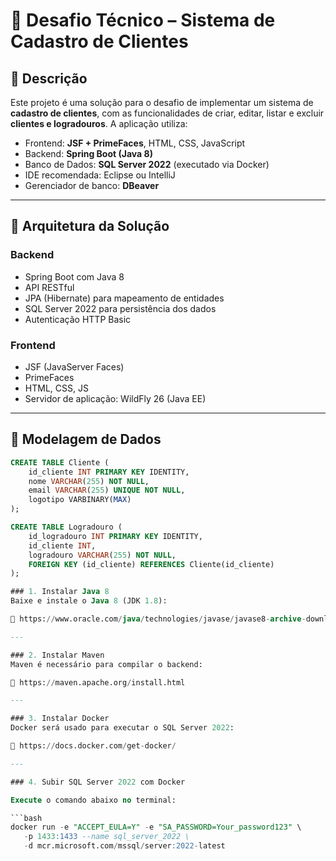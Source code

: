 # 💼 Desafio Técnico – Sistema de Cadastro de Clientes

## 📘 Descrição

Este projeto é uma solução para o desafio de implementar um sistema de **cadastro de clientes**, com as funcionalidades de criar, editar, listar e excluir **clientes e logradouros**. A aplicação utiliza:

- Frontend: **JSF + PrimeFaces**, HTML, CSS, JavaScript
- Backend: **Spring Boot (Java 8)**
- Banco de Dados: **SQL Server 2022** (executado via Docker)
- IDE recomendada: Eclipse ou IntelliJ
- Gerenciador de banco: **DBeaver**

---

## 📐 Arquitetura da Solução

### Backend
- Spring Boot com Java 8
- API RESTful
- JPA (Hibernate) para mapeamento de entidades
- SQL Server 2022 para persistência dos dados
- Autenticação HTTP Basic

### Frontend
- JSF (JavaServer Faces)
- PrimeFaces
- HTML, CSS, JS
- Servidor de aplicação: WildFly 26 (Java EE)

---

## 🧱 Modelagem de Dados

```sql
CREATE TABLE Cliente (
    id_cliente INT PRIMARY KEY IDENTITY,
    nome VARCHAR(255) NOT NULL,
    email VARCHAR(255) UNIQUE NOT NULL,
    logotipo VARBINARY(MAX)
);

CREATE TABLE Logradouro (
    id_logradouro INT PRIMARY KEY IDENTITY,
    id_cliente INT,
    logradouro VARCHAR(255) NOT NULL,
    FOREIGN KEY (id_cliente) REFERENCES Cliente(id_cliente)
);

### 1. Instalar Java 8
Baixe e instale o Java 8 (JDK 1.8):

🔗 https://www.oracle.com/java/technologies/javase/javase8-archive-downloads.html

---

### 2. Instalar Maven
Maven é necessário para compilar o backend:

🔗 https://maven.apache.org/install.html

---

### 3. Instalar Docker
Docker será usado para executar o SQL Server 2022:

🔗 https://docs.docker.com/get-docker/

---

### 4. Subir SQL Server 2022 com Docker

Execute o comando abaixo no terminal:

```bash
docker run -e "ACCEPT_EULA=Y" -e "SA_PASSWORD=Your_password123" \
   -p 1433:1433 --name sql_server_2022 \
   -d mcr.microsoft.com/mssql/server:2022-latest
